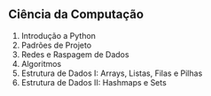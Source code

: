 ## Ciência da Computação

1. Introdução a Python
2. Padrões de Projeto
3. Redes e Raspagem de Dados
4. Algoritmos
5. Estrutura de Dados I: Arrays, Listas, Filas e Pilhas
6. Estrutura de Dados II: Hashmaps e Sets
